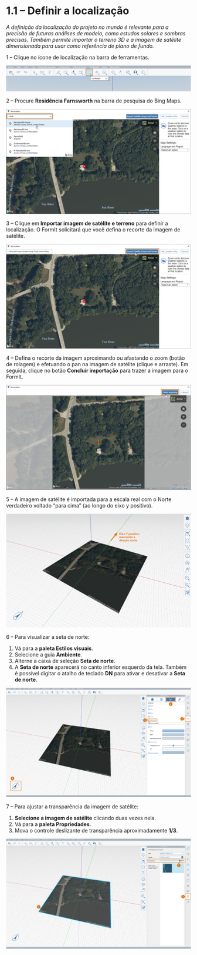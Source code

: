 # 1.1 – Definir a localização

_A definição da localização do projeto no mundo é relevante para a precisão de futuras análises de modelo, como estudos solares e sombras precisas. Também permite importar o terreno 3D e a imagem de satélite dimensionada para usar como referência de plano de fundo._

1 – Clique no ícone de localização na barra de ferramentas.

![](<../../.gitbook/assets/0 (2) (1).png>)

2 – Procure **Residência Farnsworth** na barra de pesquisa do Bing Maps.

![](<../../.gitbook/assets/1 (20) (1).png>)

3 – Clique em **Importar imagem de satélite e terreno** para definir a localização. O FormIt solicitará que você defina o recorte da imagem de satélite.

![](<../../.gitbook/assets/2 (13) (1).png>)

4 – Defina o recorte da imagem aproximando ou afastando o zoom (botão de rolagem) e efetuando o pan na imagem de satélite (clique e arraste). Em seguida, clique no botão **Concluir importação** para trazer a imagem para o FormIt.

![](<../../.gitbook/assets/3 (2) (1).png>)

5 – A imagem de satélite é importada para a escala real com o Norte verdadeiro voltado “para cima” (ao longo do eixo y positivo).

![](<../../.gitbook/assets/4 (14).png>)

6 – Para visualizar a seta de norte:

1. Vá para a **paleta Estilos visuais**.
2. Selecione a guia **Ambiente**.
3. Alterne a caixa de seleção **Seta de norte**.
4. A **Seta de norte** aparecerá no canto inferior esquerdo da tela. Também é possível digitar o atalho de teclado **DN** para ativar e desativar a **Seta de norte**.

![](<../../.gitbook/assets/5 (13).png>)

7 – Para ajustar a transparência da imagem de satélite:

1. **Selecione a imagem de satélite** clicando duas vezes nela.
2. Vá para a **paleta Propriedades**.
3. Mova o controle deslizante de transparência aproximadamente **1/3**.

![](<../../.gitbook/assets/6 (2).png>)

